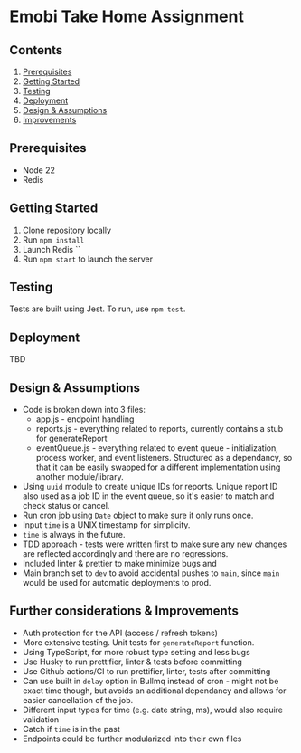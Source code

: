 # Emobi Take Home Assignment

## Contents

1. [Prerequisites](#Prerequisites)
2. [Getting Started](#Getting-Started)
3. [Testing](#Testing)
4. [Deployment](#Deployment)
5. [Design & Assumptions]('#Design-&-Assumptions')
6. [Improvements](#Improvements)

## Prerequisites

- Node 22
- Redis

## Getting Started

1. Clone repository locally
2. Run `npm install`
3. Launch Redis ``
4. Run `npm start` to launch the server

## Testing

Tests are built using Jest. To run, use `npm test`.

## Deployment

TBD

## Design & Assumptions

- Code is broken down into 3 files:
  - app.js - endpoint handling
  - reports.js - everything related to reports, currently contains a stub for generateReport
  - eventQueue.js - everything related to event queue - initialization, process worker, and event listeners. Structured as a dependancy, so that it can be easily swapped for a different implementation using another module/library.
- Using `uuid` module to create unique IDs for reports. Unique report ID also used as a job ID in the event queue, so it's easier to match and check status or cancel.
- Run cron job using `Date` object to make sure it only runs once.
- Input `time` is a UNIX timestamp for simplicity.
- `time` is always in the future.
- TDD approach - tests were written first to make sure any new changes are reflected accordingly and there are no regressions.
- Included linter & prettier to make minimize bugs and
- Main branch set to `dev` to avoid accidental pushes to `main`, since `main` would be used for automatic deployments to prod.

## Further considerations & Improvements

- Auth protection for the API (access / refresh tokens)
- More extensive testing. Unit tests for `generateReport` function.
- Using TypeScript, for more robust type setting and less bugs
- Use Husky to run prettifier, linter & tests before committing
- Use Github actions/CI to run prettifier, linter, tests after committing
- Can use built in `delay` option in Bullmq instead of cron - might not be exact time though, but avoids an additional dependancy and allows for easier cancellation of the job.
- Different input types for time (e.g. date string, ms), would also require validation
- Catch if `time` is in the past
- Endpoints could be further modularized into their own files
